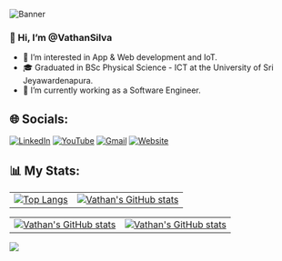 ![Banner](https://github.com/VathanSilva/VathanSilva/assets/79276987/403de3bb-8a6c-4bf4-a72e-483c2f57b6cf)

### 👋 Hi, I’m @VathanSilva


- 👀 I’m interested in App & Web development and IoT.
- 🎓 Graduated in BSc Physical Science - ICT at the University of Sri Jeyawardenapura.
- 💞️ I’m currently working as a Software Engineer.

## 🌐 Socials:

[![LinkedIn](https://img.shields.io/badge/LinkedIn-0A66C2?style=for-the-badge&logo=linkedin&logoColor=white)](https://www.linkedin.com/in/vathan-silva/)
[![YouTube](https://img.shields.io/badge/YouTube-FF0000?style=for-the-badge&logo=youtube&logoColor=white)](https://www.youtube.com/channel/UCzWYas0cWXTT1YFgZQhLUyQ)
[![Gmail](https://img.shields.io/badge/Gmail-D14836?style=for-the-badge&logo=gmail&logoColor=white)](mailto:vathansilva@gmail.com)
[![Website](https://img.shields.io/badge/Website-4285F4?style=for-the-badge&logo=google-chrome&logoColor=white)](https://francissilva.vercel.app/)

## 📊 My Stats:

<table>
  <tr>
    <td><a href="https://github.com/vathansilva/README.md">
      <img src="https://github-readme-stats.vercel.app/api/top-langs/?username=vathansilva&layout=donut&theme=ambient_gradient" alt="Top Langs" />
    </a></td>
   <td><a href="https://github.com/vathansilva/README.md">
      <img src="https://github-readme-stats.vercel.app/api?username=vathansilva&show_icons=true&theme=ambient_gradient&rank_icon=github" alt="Vathan's GitHub stats" />
    </a></td>
  </tr>
</table>

<table>
  <tr>
    <td> 
    <a href="https://github.com/vathansilva/README.md">
      <img src="https://streak-stats.demolab.com/?user=vathansilva&theme=ambient_gradient" alt="Vathan's GitHub stats" />
    </a>
    </td>
   <td><a href="https://github.com/vathansilva/README.md">
      <img src="https://github-contributor-stats.vercel.app/api?username=vathansilva&limit=5&theme=ambient_gradient" alt="Vathan's GitHub stats" />
    </a></td>
  </tr>
</table>

[![](https://visitcount.itsvg.in/api?id=vathansilva&label=Profile%20Views&color=12&icon=0&pretty=true)](https://visitcount.itsvg.in)
<!---
VathanSilva/VathanSilva is a ✨ special ✨ repository because its `README.md` (this file) appears on your GitHub profile.
You can click the Preview link to take a look at your changes.
--->
